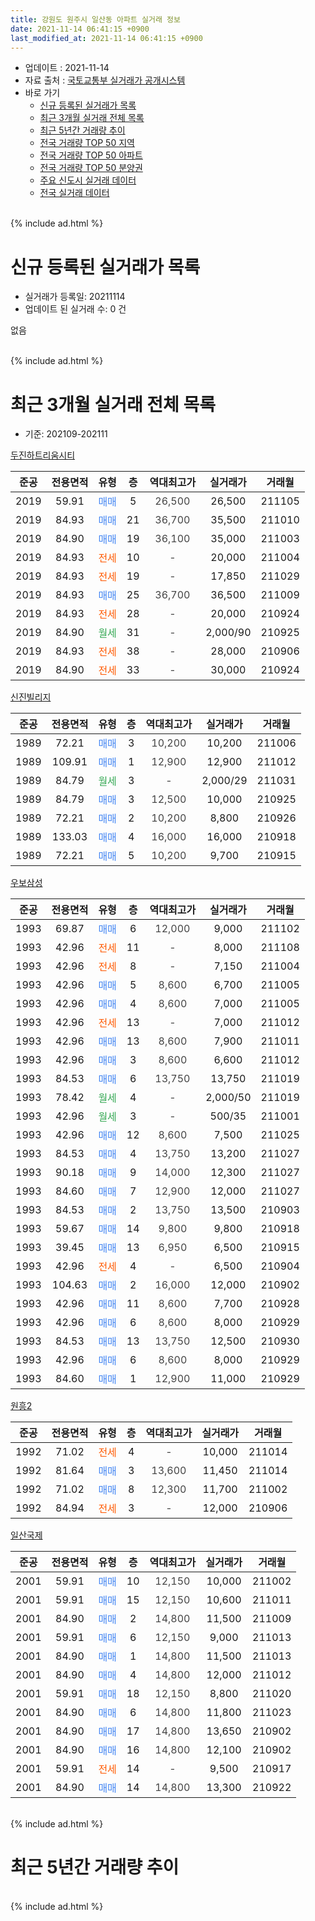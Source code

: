 ```yaml
---
title: 강원도 원주시 일산동 아파트 실거래 정보
date: 2021-11-14 06:41:15 +0900
last_modified_at: 2021-11-14 06:41:15 +0900
---
```


* 업데이트 : 2021-11-14
* 자료 출처 : [국토교통부 실거래가 공개시스템](http://rt.molit.go.kr)
* 바로 가기
    * [신규 등록된 실거래가 목록](#신규-등록된-실거래가-목록)
    * [최근 3개월 실거래 전체 목록](#최근-3개월-실거래-전체-목록)
    * [최근 5년간 거래량 추이](#최근-5년간-거래량-추이)
    * [전국 거래량 TOP 50 지역](https://inasie.github.io/apt-trade-info/최근-3개월-전국에서-가장-거래가-많이-발생한-지역)
    * [전국 거래량 TOP 50 아파트](https://inasie.github.io/apt-trade-info/최근-3개월-전국에서-가장-거래가-많이-발생한-아파트)
    * [전국 거래량 TOP 50 분양권](https://inasie.github.io/apt-trade-info/최근-3개월-전국에서-가장-거래가-많이-발생한-분양권)
    * [주요 신도시 실거래 데이터](https://inasie.github.io/apt-trade-info/주요-신도시)
    * [전국 실거래 데이터](https://inasie.github.io/apt-trade-info/전국)
<br>
{% include ad.html %}
<br>

# 신규 등록된 실거래가 목록
* 실거래가 등록일: 20211114
* 업데이트 된 실거래 수: 0 건

없음

<br>
{% include ad.html %}
<br>

# 최근 3개월 실거래 전체 목록
* 기준: 202109-202111


[두진하트리움시티](https://search.naver.com/search.naver?query=%EA%B0%95%EC%9B%90%EB%8F%84+%EC%9B%90%EC%A3%BC%EC%8B%9C+%EC%9D%BC%EC%82%B0%EB%8F%99+%EB%91%90%EC%A7%84%ED%95%98%ED%8A%B8%EB%A6%AC%EC%9B%80%EC%8B%9C%ED%8B%B0)

|준공|전용면적|유형|층|역대최고가|실거래가|거래월|
|:---:|:---:|:---:|:---:|:---:|:---:|:---:|
|2019|59.91|<span style="color:#4285f3">매매</span>|5|<span style="color:#444444">26,500</span>|26,500|211105|
|2019|84.93|<span style="color:#4285f3">매매</span>|21|<span style="color:#444444">36,700</span>|35,500|211010|
|2019|84.90|<span style="color:#4285f3">매매</span>|19|<span style="color:#444444">36,100</span>|35,000|211003|
|2019|84.93|<span style="color:#ff5a00">전세</span>|10|<span style="color:#444444">-</span>|20,000|211004|
|2019|84.93|<span style="color:#ff5a00">전세</span>|19|<span style="color:#444444">-</span>|17,850|211029|
|2019|84.93|<span style="color:#4285f3">매매</span>|25|<span style="color:#444444">36,700</span>|36,500|211009|
|2019|84.93|<span style="color:#ff5a00">전세</span>|28|<span style="color:#444444">-</span>|20,000|210924|
|2019|84.90|<span style="color:#34a853">월세</span>|31|<span style="color:#444444">-</span>|2,000/90|210925|
|2019|84.93|<span style="color:#ff5a00">전세</span>|38|<span style="color:#444444">-</span>|28,000|210906|
|2019|84.90|<span style="color:#ff5a00">전세</span>|33|<span style="color:#444444">-</span>|30,000|210924|

[신진빌리지](https://search.naver.com/search.naver?query=%EA%B0%95%EC%9B%90%EB%8F%84+%EC%9B%90%EC%A3%BC%EC%8B%9C+%EC%9D%BC%EC%82%B0%EB%8F%99+%EC%8B%A0%EC%A7%84%EB%B9%8C%EB%A6%AC%EC%A7%80)

|준공|전용면적|유형|층|역대최고가|실거래가|거래월|
|:---:|:---:|:---:|:---:|:---:|:---:|:---:|
|1989|72.21|<span style="color:#4285f3">매매</span>|3|<span style="color:#444444">10,200</span>|10,200|211006|
|1989|109.91|<span style="color:#4285f3">매매</span>|1|<span style="color:#444444">12,900</span>|12,900|211012|
|1989|84.79|<span style="color:#34a853">월세</span>|3|<span style="color:#444444">-</span>|2,000/29|211031|
|1989|84.79|<span style="color:#4285f3">매매</span>|3|<span style="color:#444444">12,500</span>|10,000|210925|
|1989|72.21|<span style="color:#4285f3">매매</span>|2|<span style="color:#444444">10,200</span>|8,800|210926|
|1989|133.03|<span style="color:#4285f3">매매</span>|4|<span style="color:#444444">16,000</span>|16,000|210918|
|1989|72.21|<span style="color:#4285f3">매매</span>|5|<span style="color:#444444">10,200</span>|9,700|210915|

[우보삼성](https://search.naver.com/search.naver?query=%EA%B0%95%EC%9B%90%EB%8F%84+%EC%9B%90%EC%A3%BC%EC%8B%9C+%EC%9D%BC%EC%82%B0%EB%8F%99+%EC%9A%B0%EB%B3%B4%EC%82%BC%EC%84%B1)

|준공|전용면적|유형|층|역대최고가|실거래가|거래월|
|:---:|:---:|:---:|:---:|:---:|:---:|:---:|
|1993|69.87|<span style="color:#4285f3">매매</span>|6|<span style="color:#444444">12,000</span>|9,000|211102|
|1993|42.96|<span style="color:#ff5a00">전세</span>|11|<span style="color:#444444">-</span>|8,000|211108|
|1993|42.96|<span style="color:#ff5a00">전세</span>|8|<span style="color:#444444">-</span>|7,150|211004|
|1993|42.96|<span style="color:#4285f3">매매</span>|5|<span style="color:#444444">8,600</span>|6,700|211005|
|1993|42.96|<span style="color:#4285f3">매매</span>|4|<span style="color:#444444">8,600</span>|7,000|211005|
|1993|42.96|<span style="color:#ff5a00">전세</span>|13|<span style="color:#444444">-</span>|7,000|211012|
|1993|42.96|<span style="color:#4285f3">매매</span>|13|<span style="color:#444444">8,600</span>|7,900|211011|
|1993|42.96|<span style="color:#4285f3">매매</span>|3|<span style="color:#444444">8,600</span>|6,600|211012|
|1993|84.53|<span style="color:#4285f3">매매</span>|6|<span style="color:#444444">13,750</span>|13,750|211019|
|1993|78.42|<span style="color:#34a853">월세</span>|4|<span style="color:#444444">-</span>|2,000/50|211019|
|1993|42.96|<span style="color:#34a853">월세</span>|3|<span style="color:#444444">-</span>|500/35|211001|
|1993|42.96|<span style="color:#4285f3">매매</span>|12|<span style="color:#444444">8,600</span>|7,500|211025|
|1993|84.53|<span style="color:#4285f3">매매</span>|4|<span style="color:#444444">13,750</span>|13,200|211027|
|1993|90.18|<span style="color:#4285f3">매매</span>|9|<span style="color:#444444">14,000</span>|12,300|211027|
|1993|84.60|<span style="color:#4285f3">매매</span>|7|<span style="color:#444444">12,900</span>|12,000|211027|
|1993|84.53|<span style="color:#4285f3">매매</span>|2|<span style="color:#444444">13,750</span>|13,500|210903|
|1993|59.67|<span style="color:#4285f3">매매</span>|14|<span style="color:#444444">9,800</span>|9,800|210918|
|1993|39.45|<span style="color:#4285f3">매매</span>|13|<span style="color:#444444">6,950</span>|6,500|210915|
|1993|42.96|<span style="color:#ff5a00">전세</span>|4|<span style="color:#444444">-</span>|6,500|210904|
|1993|104.63|<span style="color:#4285f3">매매</span>|2|<span style="color:#444444">16,000</span>|12,000|210902|
|1993|42.96|<span style="color:#4285f3">매매</span>|11|<span style="color:#444444">8,600</span>|7,700|210928|
|1993|42.96|<span style="color:#4285f3">매매</span>|6|<span style="color:#444444">8,600</span>|8,000|210929|
|1993|84.53|<span style="color:#4285f3">매매</span>|13|<span style="color:#444444">13,750</span>|12,500|210930|
|1993|42.96|<span style="color:#4285f3">매매</span>|6|<span style="color:#444444">8,600</span>|8,000|210929|
|1993|84.60|<span style="color:#4285f3">매매</span>|1|<span style="color:#444444">12,900</span>|11,000|210929|


<script async src="//pagead2.googlesyndication.com/pagead/js/adsbygoogle.js"></script>
<!-- 기본 -->
<ins class="adsbygoogle"
     style="display:block"
     data-ad-client="ca-pub-2446590836940007"
     data-ad-slot="1659523306"
     data-ad-format="auto"
     data-full-width-responsive="true"></ins>
<script>
(adsbygoogle = window.adsbygoogle || []).push({});
</script>


[원흥2](https://search.naver.com/search.naver?query=%EA%B0%95%EC%9B%90%EB%8F%84+%EC%9B%90%EC%A3%BC%EC%8B%9C+%EC%9D%BC%EC%82%B0%EB%8F%99+%EC%9B%90%ED%9D%A52)

|준공|전용면적|유형|층|역대최고가|실거래가|거래월|
|:---:|:---:|:---:|:---:|:---:|:---:|:---:|
|1992|71.02|<span style="color:#ff5a00">전세</span>|4|<span style="color:#444444">-</span>|10,000|211014|
|1992|81.64|<span style="color:#4285f3">매매</span>|3|<span style="color:#444444">13,600</span>|11,450|211014|
|1992|71.02|<span style="color:#4285f3">매매</span>|8|<span style="color:#444444">12,300</span>|11,700|211002|
|1992|84.94|<span style="color:#ff5a00">전세</span>|3|<span style="color:#444444">-</span>|12,000|210906|

[일산국제](https://search.naver.com/search.naver?query=%EA%B0%95%EC%9B%90%EB%8F%84+%EC%9B%90%EC%A3%BC%EC%8B%9C+%EC%9D%BC%EC%82%B0%EB%8F%99+%EC%9D%BC%EC%82%B0%EA%B5%AD%EC%A0%9C)

|준공|전용면적|유형|층|역대최고가|실거래가|거래월|
|:---:|:---:|:---:|:---:|:---:|:---:|:---:|
|2001|59.91|<span style="color:#4285f3">매매</span>|10|<span style="color:#444444">12,150</span>|10,000|211002|
|2001|59.91|<span style="color:#4285f3">매매</span>|15|<span style="color:#444444">12,150</span>|10,600|211011|
|2001|84.90|<span style="color:#4285f3">매매</span>|2|<span style="color:#444444">14,800</span>|11,500|211009|
|2001|59.91|<span style="color:#4285f3">매매</span>|6|<span style="color:#444444">12,150</span>|9,000|211013|
|2001|84.90|<span style="color:#4285f3">매매</span>|1|<span style="color:#444444">14,800</span>|11,500|211013|
|2001|84.90|<span style="color:#4285f3">매매</span>|4|<span style="color:#444444">14,800</span>|12,000|211012|
|2001|59.91|<span style="color:#4285f3">매매</span>|18|<span style="color:#444444">12,150</span>|8,800|211020|
|2001|84.90|<span style="color:#4285f3">매매</span>|6|<span style="color:#444444">14,800</span>|11,800|211023|
|2001|84.90|<span style="color:#4285f3">매매</span>|17|<span style="color:#444444">14,800</span>|13,650|210902|
|2001|84.90|<span style="color:#4285f3">매매</span>|16|<span style="color:#444444">14,800</span>|12,100|210902|
|2001|59.91|<span style="color:#ff5a00">전세</span>|14|<span style="color:#444444">-</span>|9,500|210917|
|2001|84.90|<span style="color:#4285f3">매매</span>|14|<span style="color:#444444">14,800</span>|13,300|210922|


<br>
{% include ad.html %}
<br>

# 최근 5년간 거래량 추이


<div style="width:100%;">
    <canvas id="deal_progress" height="200"></canvas>
</div>

<script>
new Chart(document.getElementById("deal_progress"), {
    type: 'line',
    data: {
        labels: ['201611','201612','201701','201702','201703','201704','201705','201706','201707','201708','201709','201710','201711','201712','201801','201802','201803','201804','201805','201806','201807','201808','201809','201810','201811','201812','201901','201902','201903','201904','201905','201906','201907','201908','201909','201910','201911','201912','202001','202002','202003','202004','202005','202006','202007','202008','202009','202010','202011','202012','202101','202102','202103','202104','202105','202106','202107','202108','202109','202110','202111'],
        datasets: [{
            label: '매매',
            pointRadius: 1,
            data: [8, 5, 2, 11, 9, 9, 8, 6, 8, 4, 2, 9, 6, 4, 8, 9, 14, 10, 5, 5, 5, 4, 4, 11, 5, 4, 7, 8, 17, 18, 26, 22, 18, 14, 6, 6, 5, 9, 6, 15, 8, 14, 11, 16, 16, 8, 7, 8, 9, 13, 16, 15, 11, 18, 28, 8, 14, 28, 16, 24, 2],
            borderColor: "rgba(255, 201, 14, 1)",
            backgroundColor: "rgba(255, 201, 14, 0.5)",
            fill: false,
            lineTension: 0
        },{
            label: '전월세',
            pointRadius: 1,
            data: [5, 7, 7, 9, 2, 4, 5, 0, 2, 2, 3, 5, 1, 1, 1, 6, 6, 1, 2, 4, 2, 4, 4, 1, 1, 2, 6, 11, 7, 8, 17, 25, 14, 11, 7, 3, 5, 2, 6, 4, 5, 4, 6, 7, 5, 5, 3, 6, 6, 7, 8, 2, 3, 16, 18, 17, 6, 7, 7, 8, 1],
            borderColor: "rgba(0, 141, 185, 1)",
            backgroundColor: "rgba(0, 141, 185, 0.5)",
            fill: false,
            lineTension: 0
        }
        ]
    },
    options: {
        responsive: true,
        title: {
            display: false
        },
        tooltips: {
            mode: 'index',
            intersect: false
        },
        hover: {
            mode: 'nearest',
            intersect: true
        },
        scales: {
            xAxes: [{
                display: true,
                scaleLabel: {
                    display: true,
                    labelString: '년/월'
                }
            }],
            yAxes: [{
                display: true,
                ticks: {
                    suggestedMin: 0,
                },
                scaleLabel: {
                    display: true,
                    labelString: '실거래 수'
                }
            }]
        }
    }
});

</script>


<br>
{% include ad.html %}
<br>

